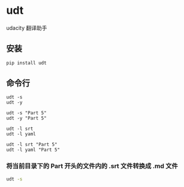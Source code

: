 # udt
udacity 翻译助手

## 安装

``` sh
pip install udt
```

## 命令行

```
udt -s
udt -y

udt -s "Part 5"
udt -y "Part 5"

udt -l srt
udt -l yaml

udt -l srt "Part 5"
udt -l yaml "Part 5"
```

### 将当前目录下的 Part 开头的文件内的 .srt 文件转换成 .md 文件

``` sh
udt -s
```
